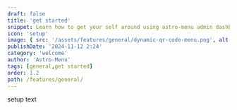 ```yaml
---
draft: false
title: 'get started'
snippet: Learn how to get your self around using astro-menu admin dashboard
icon: 'setup'
image: { src: '/assets/features/general/dynamic-qr-code-menu.png', alt: '' }
publishDate: '2024-11-12 2:24'
category: 'welcome'
author: 'Astro-Menu'
tags: [general,get started]
order: 1.2
path: /features/general/
---
```


setup text